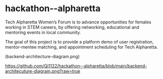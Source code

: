 # hackathon--alpharetta

Tech Alpharetta Women’s Forum is to advance opportunities for females working in STEM careers, by offering networking, educational and mentoring events in local community.

The goal of this project is to provide a platform demo of user registration, mentor-mentee matching, and appointment scheduling for Tech Alpharetta.

(backend-architecture-diagram.png)

https://github.com/Qi1122/hackathon--alpharetta/blob/main/backend-architecuture-diagram.png?raw=true